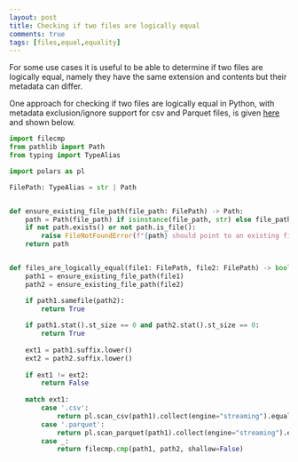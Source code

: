 ```yaml
---
layout: post
title: Checking if two files are logically equal
comments: true
tags: [files,equal,equality]
---
```


For some use cases it is useful to be able to determine if two files are logically equal, namely they have the same extension and contents but their metadata can differ.

One approach for checking if two files are logically equal in Python, with metadata exclusion/ignore support for csv and Parquet files, is given [here](https://github.com/ovidiuparvu/compare-files-logically) and shown below.

```python
import filecmp
from pathlib import Path
from typing import TypeAlias

import polars as pl

FilePath: TypeAlias = str | Path


def ensure_existing_file_path(file_path: FilePath) -> Path:
    path = Path(file_path) if isinstance(file_path, str) else file_path
    if not path.exists() or not path.is_file():
        raise FileNotFoundError(f"{path} should point to an existing file and it does not.")
    return path


def files_are_logically_equal(file1: FilePath, file2: FilePath) -> bool:
    path1 = ensure_existing_file_path(file1)
    path2 = ensure_existing_file_path(file2)

    if path1.samefile(path2):
        return True
    
    if path1.stat().st_size == 0 and path2.stat().st_size == 0:
        return True
    
    ext1 = path1.suffix.lower()
    ext2 = path2.suffix.lower()
    
    if ext1 != ext2:
        return False
    
    match ext1:
        case '.csv':
            return pl.scan_csv(path1).collect(engine="streaming").equals(pl.scan_csv(path2).collect(engine="streaming"))
        case '.parquet':
            return pl.scan_parquet(path1).collect(engine="streaming").equals(pl.scan_parquet(path2).collect(engine="streaming"))
        case _:
            return filecmp.cmp(path1, path2, shallow=False)
```